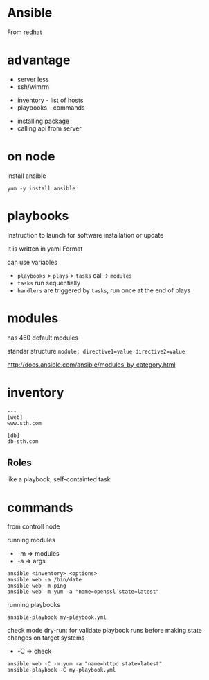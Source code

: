 # Ansible

From redhat

# advantage
- server less
- ssh/wimrm

* inventory - list of hosts
* playbooks - commands

+ installing package
+ calling api from server


# on node
install ansible
```
yum -y install ansible
```

# playbooks
Instruction to launch for software installation or update

It is written in yaml Format

can use variables

* `playbooks` > `plays` > `tasks` call-> `modules`
* `tasks` run sequentially
* `handlers` are triggered by `tasks`, run once at the end of plays

# modules
has 450 default modules

standar structure
`module: directive1=value directive2=value`

http://docs.ansible.com/ansible/modules_by_category.html


# inventory
```
---
[web]
www.sth.com

[db]
db-sth.com
```


## Roles
like a playbook, self-containted task

# commands
from controll node

running modules
+ -m => modules
+ -a => args
```
ansible <inventory> <options>
ansible web -a /bin/date
ansible web -m ping
ansible web -m yum -a "name=openssl state=latest"
```

running playbooks
```
ansible-playbook my-playbook.yml
```

check mode dry-run: for validate playbook runs before making state changes on target systems

+ -C => check
```
ansible web -C -m yum -a "name=httpd state=latest"
ansible-playbook -C my-playbook.yml
```

